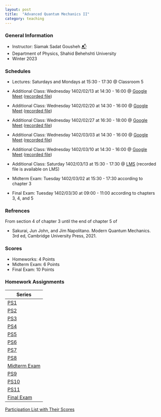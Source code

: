 ```yaml
---
layout: post
title:  "Advanced Quantum Mechanics II"
category: teaching
---
```


### General Information
+ Instructor: Siamak Sadat Gousheh [📬][gousheh_mail]
+ Department of Physics, Shahid Behehshti University
+ Winter 2023

### Schedules
+ Lectures: Saturdays and Mondays at 15:30 - 17:30 @ Classroom 5

+ Additional Class: Wednesday 1402/02/13 at 14:30 - 16:00 @ [Google Meet][gmeet] ([recorded file][c1])
+ Additional Class: Wednesday 1402/02/20 at 14:30 - 16:00 @ [Google Meet][gmeet] ([recorded file][c2])
+ Additional Class: Wednesday 1402/02/27 at 16:30 - 18:00 @ [Google Meet][gmeet] ([recorded file][c3])
+ Additional Class: Wednesday 1402/03/03 at 14:30 - 16:00 @ [Google Meet][gmeet] ([recorded file][c4])
+ Additional Class: Wednesday 1402/03/10 at 14:30 - 16:00 @ [Google Meet][gmeet] ([recorded file][c5])
+ Additional Class: Saturday 1402/03/13 at 15:30 - 17:30 @ [LMS][LMS] (recorded file is available on LMS)

+ Midterm Exam: Tuesday 1402/03/02 at 15:30 - 17:30 according to chapter 3
+ Final Exam: Tuesday 1402/03/30 at 09:00 - 11:00 according to chapters 3, 4, and 5

### Refrences
From section 4 of chapter 3 until the end of chapter 5 of
+ Sakurai, Jun John, and Jim Napolitano. Modern Quantum Mechanics. 3rd ed, Cambridge University Press, 2021.

### Scores
+ Homeworks: 4 Points
+ Midterm Exam: 6 Points
+ Final Exam: 10 Points

### Homework Assignments

|Series                                       |
|---------------------------------------------|
|[PS1][1]               |[Solutions][S1]      |
|[PS2][2]               |[Solutions][S2]      |
|[PS3][3]               |[Solutions][S3]      |
|[PS4][4]               |[Solutions][S4]      |
|[PS5][5]               |[Solutions][S5]      |
|[PS6][6]               |[Solutions][S6]      |
|[PS7][7]               |[Solutions][S7]      |
|[PS8][8]               |[Solutions][S8]      |
|[Midterm Exam][M]      |[Solutions][SM]      |
|[PS9][9]               |[Solutions][S9]      |
|[PS10][10]             |[Solutions][S10]     |
|[PS11][11]             |[Solutions][S11]     |
|[Final Exam][F]        |[Solutions][SF]      |

[Participation List with Their Scores][parti]

[gousheh_mail]:  mailto:ss-gousheh@sbu.ac.ir

[gmeet]: https://meet.google.com/ruk-cmwi-aie

[c1]: https://mailsbuacir-my.sharepoint.com/:v:/g/personal/m_dehpour_mail_sbu_ac_ir/EaYGUnq7b01Kten4VRtj3joBTKXFvqJbQdK-LS33c3P4Aw?e=vKZge1
[c2]: https://mailsbuacir-my.sharepoint.com/:v:/g/personal/m_dehpour_mail_sbu_ac_ir/EeYEc47uQKJFhnp27JRp1MoBz3zrODmhnefVrU5UZlVEsw?e=SS5W0l
[c3]: https://mailsbuacir-my.sharepoint.com/:v:/g/personal/m_dehpour_mail_sbu_ac_ir/EUrC374rV9RMq7zvWVjlpNkBuv7J2oqA_loMZDVMkuR4tg?e=Hfj06h
[c4]: https://mailsbuacir-my.sharepoint.com/:v:/g/personal/m_dehpour_mail_sbu_ac_ir/EZayRq1Fa4JIhH7SkDPW9jAB68-ZeKpZTyjeHvMvhOscpA?e=yU6ECw
[c5]: https://mailsbuacir-my.sharepoint.com/:v:/g/personal/m_dehpour_mail_sbu_ac_ir/EctB9K7J3PRIj_28Sr2atxMBAXb61vXQxrG7cu-3l9ZZtQ?e=BNYwuB

[LMS]: http://vu.sbu.ac.ir/

[1]: http://dehpour.github.io/2023-02-05-advanced-quantum-ii/PS1.pdf
[S1]: http://dehpour.github.io/2023-02-05-advanced-quantum-ii/S1.pdf
[2]: http://dehpour.github.io/2023-02-05-advanced-quantum-ii/PS2.pdf
[S2]: http://dehpour.github.io/2023-02-05-advanced-quantum-ii/S2.pdf
[3]: http://dehpour.github.io/2023-02-05-advanced-quantum-ii/PS3.pdf
[S3]: http://dehpour.github.io/2023-02-05-advanced-quantum-ii/S3.pdf
[4]: http://dehpour.github.io/2023-02-05-advanced-quantum-ii/PS4.pdf
[S4]: http://dehpour.github.io/2023-02-05-advanced-quantum-ii/S4.pdf
[5]: http://dehpour.github.io/2023-02-05-advanced-quantum-ii/PS5.pdf
[S5]: http://dehpour.github.io/2023-02-05-advanced-quantum-ii/S5.pdf
[6]: http://dehpour.github.io/2023-02-05-advanced-quantum-ii/PS6.pdf
[S6]: http://dehpour.github.io/2023-02-05-advanced-quantum-ii/S6.pdf
[7]: http://dehpour.github.io/2023-02-05-advanced-quantum-ii/PS7.pdf
[S7]: http://dehpour.github.io/2023-02-05-advanced-quantum-ii/S7.pdf
[8]: http://dehpour.github.io/2023-02-05-advanced-quantum-ii/PS8.pdf
[S8]: http://dehpour.github.io/2023-02-05-advanced-quantum-ii/S8.pdf
[M]: http://dehpour.github.io/2023-02-05-advanced-quantum-ii/M.pdf
[SM]: http://dehpour.github.io/2023-02-05-advanced-quantum-ii/SM.pdf
[9]: http://dehpour.github.io/2023-02-05-advanced-quantum-ii/PS9.pdf
[S9]: http://dehpour.github.io/2023-02-05-advanced-quantum-ii/S9.pdf
[10]: http://dehpour.github.io/2023-02-05-advanced-quantum-ii/PS10.pdf
[S10]: http://dehpour.github.io/2023-02-05-advanced-quantum-ii/S10.pdf
[11]: http://dehpour.github.io/2023-02-05-advanced-quantum-ii/PS11.pdf
[S11]: http://dehpour.github.io/2023-02-05-advanced-quantum-ii/S11.pdf
[F]: http://dehpour.github.io/2023-02-05-advanced-quantum-ii/F.pdf
[SF]: http://dehpour.github.io/2023-02-05-advanced-quantum-ii/SF.pdf

[parti]: https://dehpour.github.io/2023-02-05-advanced-quantum-ii/Participation.pdf
